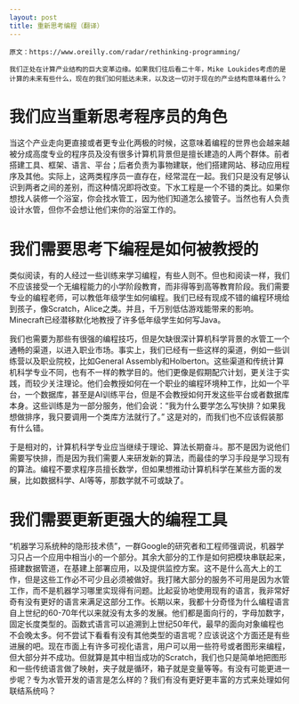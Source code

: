 ```yaml
---
layout: post
title: 重新思考编程（翻译）
---
```


```
原文：https://www.oreilly.com/radar/rethinking-programming/
```

```
我们正处在计算产业结构的巨大变革边缘。如果我们往后看二十年，Mike Loukides考虑的是计算的未来有些什么，现在的我们如何抵达未来，以及这一切对于现在的产业结构意味着什么？
```

# 我们应当重新思考程序员的角色

当这个产业走向更直接或者更专业化两极的时候，这意味着编程的世界也会越来越被分成高度专业的程序员及没有很多计算机背景但是擅长建造的人两个群体。前者搭建工具、框架、语言、平台；后者负责为事物建联，他们搭建网站、移动应用程序及其他。实际上，这两类程序员一直存在，经常混在一起。我们只是没有足够认识到两者之间的差别，而这种情况即将改变。下水工程是一个不错的类比。如果你想找人装修一个浴室，你会找水管工，因为他们知道怎么接管子。当然也有人负责设计水管，但你不会想让他们来你的浴室工作的。

# 我们需要思考下编程是如何被教授的

类似阅读，有的人经过一些训练来学习编程，有些人则不。但也和阅读一样，我们不应该接受一个无编程能力的小学阶段教育，而非得等到高等教育阶段。我们需要专业的编程老师，可以教低年级学生如何编程。我们已经有现成不错的编程环境给到孩子，像Scratch，Alice之类。并且，千万别低估游戏能带来的影响。Minecraft已经潜移默化地教授了许多低年级学生如何写Java。

我们也需要为那些有很强的编程技巧，但是欠缺很深计算机科学背景的水管工一个通畅的渠道，以进入职业市场。事实上，我们已经有一些这样的渠道，例如一些训练营以及职业院校，比如General Assembly和Holberton。这些渠道和传统计算机科学专业不同，也有不一样的教学目的。他们更像是假期配穴计划，更关注于实践，而较少关注理论。他们会教授如何在一个职业的编程环境种工作，比如一个平台，一个数据库，甚至是AI训练平台，但是不会教授如何开发这些平台或者数据库本身。这些训练是为一部分服务，他们会说：“我为什么要学怎么写快排？如果我想做排序，我只要调用一个类库方法就行了。” 这是对的，而我们也不应该假装那有什么错。

于是相对的，计算机科学专业应当继续于理论、算法长期奋斗。那不是因为说他们需要写快排，而是因为我们需要人来研发新的算法，而最佳的学习手段是学习现有的算法。编程不要求程序员擅长数学，但如果想推动计算机科学在某些方面的发展，比如数据科学、AI等等，那数学就不可或缺了。

# 我们需要更新更强大的编程工具

“机器学习系统种的隐形技术债”，一群Google的研究者和工程师强调说，机器学习只占一个应用中相当小的一个部分。其余大部分的工作是如何把模块串联起来，搭建数据管道，在基建上部署应用，以及提供监控方案。这不是什么高大上的工作，但是这些工作必不可少且必须被做好。我打赌大部分的服务不可用是因为水管工作，而不是机器学习哪里实现得有问题。比起妥协地使用现有的语言，我非常好奇有没有更好的语言来满足这部分工作。长期以来，我都十分奇怪为什么编程语言自上世纪的60-70年代以来就没有太多的发展。他们都是面向行的，字母加数字，固定长度类型的。函数式语言可以追溯到上世纪50年代，最早的面向对象编程也不会晚太多。何不尝试下看看有没有其他类型的语言呢？应该说这个方面还是有些进展的吧。现在市面上有许多可视化语言，用户可以用一些符号或者图形来编程，但大部分并不成功。但就算是其中相当成功的Scratch，我们也只是简单地把图形和一些传统语言做了映射，夹子就是循环，箱子就是变量等等。有没有可能更进一步呢？专为水管开发的语言是怎么样的？我们有没有更好更丰富的方式来处理如何联结系统吗？
